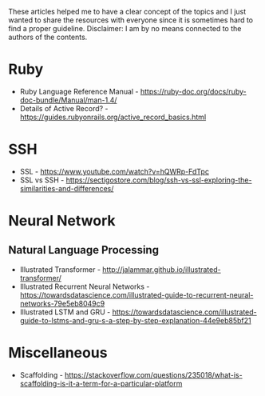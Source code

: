 These articles helped me to have a clear concept of the topics and I just wanted to share the resources with everyone since it is sometimes hard to find a proper guideline.
Disclaimer: I am by no means connected to the authors of the contents. 

# Ruby

- Ruby Language Reference Manual - https://ruby-doc.org/docs/ruby-doc-bundle/Manual/man-1.4/
- Details of Active Record? - https://guides.rubyonrails.org/active_record_basics.html

# SSH

- SSL - https://www.youtube.com/watch?v=hQWRp-FdTpc
- SSL vs SSH - https://sectigostore.com/blog/ssh-vs-ssl-exploring-the-similarities-and-differences/

# Neural Network

## Natural Language Processing

- Illustrated Transformer - http://jalammar.github.io/illustrated-transformer/
- Illustrated Recurrent Neural Networks - https://towardsdatascience.com/illustrated-guide-to-recurrent-neural-networks-79e5eb8049c9
- Illustrated LSTM and GRU - https://towardsdatascience.com/illustrated-guide-to-lstms-and-gru-s-a-step-by-step-explanation-44e9eb85bf21

# Miscellaneous

- Scaffolding - https://stackoverflow.com/questions/235018/what-is-scaffolding-is-it-a-term-for-a-particular-platform
